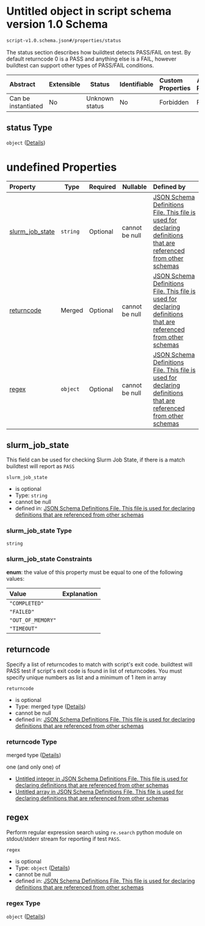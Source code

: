 # Untitled object in script schema version 1.0 Schema

```txt
script-v1.0.schema.json#/properties/status
```

The status section describes how buildtest detects PASS/FAIL on test. By default returncode 0 is a PASS and anything else is a FAIL, however buildtest can support other types of PASS/FAIL conditions.


| Abstract            | Extensible | Status         | Identifiable | Custom Properties | Additional Properties | Access Restrictions | Defined In                                                                         |
| :------------------ | ---------- | -------------- | ------------ | :---------------- | --------------------- | ------------------- | ---------------------------------------------------------------------------------- |
| Can be instantiated | No         | Unknown status | No           | Forbidden         | Forbidden             | none                | [script-v1.0.schema.json\*](../out/script-v1.0.schema.json "open original schema") |

## status Type

`object` ([Details](definitions-definitions-status.md))

# undefined Properties

| Property                            | Type     | Required | Nullable       | Defined by                                                                                                                                                                                                                                                |
| :---------------------------------- | -------- | -------- | -------------- | :-------------------------------------------------------------------------------------------------------------------------------------------------------------------------------------------------------------------------------------------------------- |
| [slurm_job_state](#slurm_job_state) | `string` | Optional | cannot be null | [JSON Schema Definitions File. This file is used for declaring definitions that are referenced from other schemas](definitions-definitions-status-properties-slurm_job_state.md "definitions.schema.json#/definitions/status/properties/slurm_job_state") |
| [returncode](#returncode)           | Merged   | Optional | cannot be null | [JSON Schema Definitions File. This file is used for declaring definitions that are referenced from other schemas](definitions-definitions-int_or_list.md "definitions.schema.json#/definitions/status/properties/returncode")                            |
| [regex](#regex)                     | `object` | Optional | cannot be null | [JSON Schema Definitions File. This file is used for declaring definitions that are referenced from other schemas](definitions-definitions-status-properties-regex.md "definitions.schema.json#/definitions/status/properties/regex")                     |

## slurm_job_state

This field can be used for checking Slurm Job State, if there is a match buildtest will report as `PASS` 


`slurm_job_state`

-   is optional
-   Type: `string`
-   cannot be null
-   defined in: [JSON Schema Definitions File. This file is used for declaring definitions that are referenced from other schemas](definitions-definitions-status-properties-slurm_job_state.md "definitions.schema.json#/definitions/status/properties/slurm_job_state")

### slurm_job_state Type

`string`

### slurm_job_state Constraints

**enum**: the value of this property must be equal to one of the following values:

| Value             | Explanation |
| :---------------- | ----------- |
| `"COMPLETED"`     |             |
| `"FAILED"`        |             |
| `"OUT_OF_MEMORY"` |             |
| `"TIMEOUT"`       |             |

## returncode

Specify a list of returncodes to match with script's exit code. buildtest will PASS test if script's exit code is found in list of returncodes. You must specify unique numbers as list and a minimum of 1 item in array


`returncode`

-   is optional
-   Type: merged type ([Details](definitions-definitions-int_or_list.md))
-   cannot be null
-   defined in: [JSON Schema Definitions File. This file is used for declaring definitions that are referenced from other schemas](definitions-definitions-int_or_list.md "definitions.schema.json#/definitions/status/properties/returncode")

### returncode Type

merged type ([Details](definitions-definitions-int_or_list.md))

one (and only one) of

-   [Untitled integer in JSON Schema Definitions File. This file is used for declaring definitions that are referenced from other schemas](definitions-definitions-int_or_list-oneof-0.md "check type definition")
-   [Untitled array in JSON Schema Definitions File. This file is used for declaring definitions that are referenced from other schemas](definitions-definitions-list_of_ints.md "check type definition")

## regex

Perform regular expression search using `re.search` python module on stdout/stderr stream for reporting if test `PASS`. 


`regex`

-   is optional
-   Type: `object` ([Details](definitions-definitions-status-properties-regex.md))
-   cannot be null
-   defined in: [JSON Schema Definitions File. This file is used for declaring definitions that are referenced from other schemas](definitions-definitions-status-properties-regex.md "definitions.schema.json#/definitions/status/properties/regex")

### regex Type

`object` ([Details](definitions-definitions-status-properties-regex.md))
